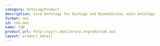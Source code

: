 ```yaml
---
category: OntologyProduct
description: Core Ontology for Biology and Biomedicine, main ontology
format: owl
id: cob.owl
name: COB
product_url: http://purl.obolibrary.org/obo/cob.owl
layout: product_detail
---
```

